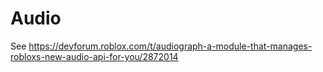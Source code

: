 # Audio
See https://devforum.roblox.com/t/audiograph-a-module-that-manages-robloxs-new-audio-api-for-you/2872014
